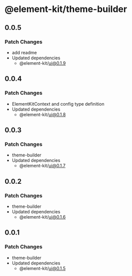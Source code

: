 # @element-kit/theme-builder

## 0.0.5

### Patch Changes

- add readme
- Updated dependencies
  - @element-kit/ui@0.1.9

## 0.0.4

### Patch Changes

- ElementKitContext and config type definition
- Updated dependencies
  - @element-kit/ui@0.1.8

## 0.0.3

### Patch Changes

- theme-builder
- Updated dependencies
  - @element-kit/ui@0.1.7

## 0.0.2

### Patch Changes

- theme-builder
- Updated dependencies
  - @element-kit/ui@0.1.6

## 0.0.1

### Patch Changes

- theme-builder
- Updated dependencies
  - @element-kit/ui@0.1.5
